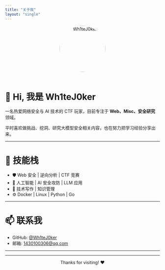 ```yaml
---
title: "关于我"
layout: "single"
---
```


<center>
<img src="/joker.jpg" alt="Wh1teJ0ker" style="border-radius: 50%; width: 150px; margin-bottom: 20px;">
</center>

# 👋 Hi, 我是 Wh1teJ0ker

一名热爱网络安全与 AI 技术的 CTF 玩家，目前专注于 **Web、Misc、安全研究** 领域。

平时喜欢做挑战、挖洞、研究大模型安全相关内容，也在努力把学习经验分享出来。

---

# 🚀 技能栈

- 🛡️ Web 安全 | 逆向分析 | CTF 竞赛
- 🤖 人工智能 | AI 安全攻防 | LLM 应用
- 📝 技术写作 | 知识管理
- ⚙️ Docker | Linux | Python | Go

---

# 📫 联系我

- GitHub: [@Wh1teJ0ker](https://github.com/Wh1teJ0ker)
- 邮箱: 1430100306@qq.com

---

---

<center>Thanks for visiting! ❤️</center>
